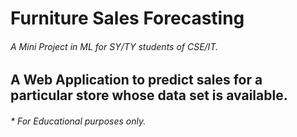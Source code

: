 # Furniture Sales Forecasting
###### A Mini Project in ML for SY/TY students of CSE/IT.

## **A Web Application to predict sales for a particular store whose data set is available.**

###### * For Educational purposes only.
